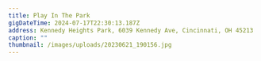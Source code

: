 ```yaml
---
title: Play In The Park
gigDateTime: 2024-07-17T22:30:13.187Z
address: Kennedy Heights Park, 6039 Kennedy Ave, Cincinnati, OH 45213
caption: ""
thumbnail: /images/uploads/20230621_190156.jpg
---
```

